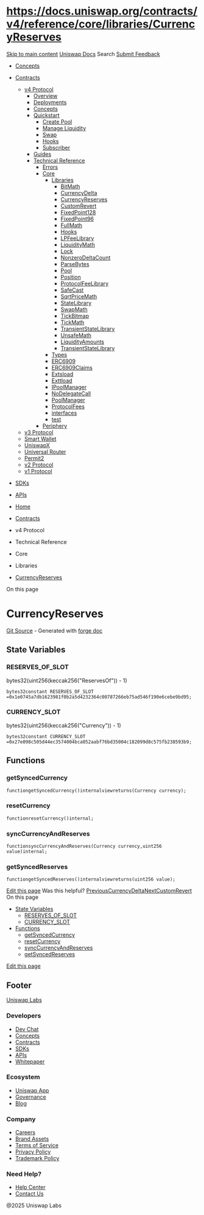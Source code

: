 # https://docs.uniswap.org/contracts/v4/reference/core/libraries/CurrencyReserves

[Skip to main content](https://docs.uniswap.org/contracts/v4/reference/core/libraries/CurrencyReserves#__docusaurus_skipToContent_fallback)
[Uniswap Docs](https://docs.uniswap.org/)
Search
[Submit Feedback](https://docs.google.com/forms/d/e/1FAIpQLSdjSkZam8KiatL9XACRVxCHjDJjaPGbls77PCXDKFn4JwykXg/viewform)
  * [Concepts](https://docs.uniswap.org/concepts/overview)
  * [Contracts](https://docs.uniswap.org/contracts/v4/overview)
    * [v4 Protocol](https://docs.uniswap.org/contracts/v4/overview)
      * [Overview](https://docs.uniswap.org/contracts/v4/overview)
      * [Deployments](https://docs.uniswap.org/contracts/v4/deployments)
      * [Concepts](https://docs.uniswap.org/contracts/v4/concepts/v4-vs-v3)
      * [Quickstart](https://docs.uniswap.org/contracts/v4/quickstart/create-pool)
        * [Create Pool](https://docs.uniswap.org/contracts/v4/quickstart/create-pool)
        * [Manage Liquidity](https://docs.uniswap.org/contracts/v4/quickstart/manage-liquidity/setup-liquidity)
        * [Swap](https://docs.uniswap.org/contracts/v4/quickstart/swap)
        * [Hooks](https://docs.uniswap.org/contracts/v4/quickstart/hooks/setup)
        * [Subscriber](https://docs.uniswap.org/contracts/v4/quickstart/subscriber)
      * [Guides](https://docs.uniswap.org/contracts/v4/guides/hooks/your-first-hook)
      * [Technical Reference](https://docs.uniswap.org/contracts/v4/reference/errors/)
        * [Errors](https://docs.uniswap.org/contracts/v4/reference/errors/)
        * [Core](https://docs.uniswap.org/contracts/v4/reference/core/libraries/BitMath)
          * [Libraries](https://docs.uniswap.org/contracts/v4/reference/core/libraries/BitMath)
            * [BitMath](https://docs.uniswap.org/contracts/v4/reference/core/libraries/BitMath)
            * [CurrencyDelta](https://docs.uniswap.org/contracts/v4/reference/core/libraries/CurrencyDelta)
            * [CurrencyReserves](https://docs.uniswap.org/contracts/v4/reference/core/libraries/CurrencyReserves)
            * [CustomRevert](https://docs.uniswap.org/contracts/v4/reference/core/libraries/CustomRevert)
            * [FixedPoint128](https://docs.uniswap.org/contracts/v4/reference/core/libraries/FixedPoint128)
            * [FixedPoint96](https://docs.uniswap.org/contracts/v4/reference/core/libraries/FixedPoint96)
            * [FullMath](https://docs.uniswap.org/contracts/v4/reference/core/libraries/FullMath)
            * [Hooks](https://docs.uniswap.org/contracts/v4/reference/core/libraries/Hooks)
            * [LPFeeLibrary](https://docs.uniswap.org/contracts/v4/reference/core/libraries/LPFeeLibrary)
            * [LiquidityMath](https://docs.uniswap.org/contracts/v4/reference/core/libraries/LiquidityMath)
            * [Lock](https://docs.uniswap.org/contracts/v4/reference/core/libraries/Lock)
            * [NonzeroDeltaCount](https://docs.uniswap.org/contracts/v4/reference/core/libraries/NonzeroDeltaCount)
            * [ParseBytes](https://docs.uniswap.org/contracts/v4/reference/core/libraries/ParseBytes)
            * [Pool](https://docs.uniswap.org/contracts/v4/reference/core/libraries/Pool)
            * [Position](https://docs.uniswap.org/contracts/v4/reference/core/libraries/Position)
            * [ProtocolFeeLibrary](https://docs.uniswap.org/contracts/v4/reference/core/libraries/ProtocolFeeLibrary)
            * [SafeCast](https://docs.uniswap.org/contracts/v4/reference/core/libraries/SafeCast)
            * [SqrtPriceMath](https://docs.uniswap.org/contracts/v4/reference/core/libraries/SqrtPriceMath)
            * [StateLibrary](https://docs.uniswap.org/contracts/v4/reference/core/libraries/StateLibrary)
            * [SwapMath](https://docs.uniswap.org/contracts/v4/reference/core/libraries/SwapMath)
            * [TickBitmap](https://docs.uniswap.org/contracts/v4/reference/core/libraries/TickBitmap)
            * [TickMath](https://docs.uniswap.org/contracts/v4/reference/core/libraries/TickMath)
            * [TransientStateLibrary](https://docs.uniswap.org/contracts/v4/reference/core/libraries/TransientStateLibrary)
            * [UnsafeMath](https://docs.uniswap.org/contracts/v4/reference/core/libraries/UnsafeMath)
            * [LiquidityAmounts](https://docs.uniswap.org/contracts/v4/reference/core/libraries/liquidity-amounts)
            * [TransientStateLibrary](https://docs.uniswap.org/contracts/v4/reference/core/libraries/transient-state-library)
          * [Types](https://docs.uniswap.org/contracts/v4/reference/core/types/BalanceDelta)
          * [ERC6909](https://docs.uniswap.org/contracts/v4/reference/core/ERC6909)
          * [ERC6909Claims](https://docs.uniswap.org/contracts/v4/reference/core/ERC6909Claims)
          * [Extsload](https://docs.uniswap.org/contracts/v4/reference/core/Extsload)
          * [Exttload](https://docs.uniswap.org/contracts/v4/reference/core/Exttload)
          * [IPoolManager](https://docs.uniswap.org/contracts/v4/reference/core/IPoolManager)
          * [NoDelegateCall](https://docs.uniswap.org/contracts/v4/reference/core/NoDelegateCall)
          * [PoolManager](https://docs.uniswap.org/contracts/v4/reference/core/PoolManager)
          * [ProtocolFees](https://docs.uniswap.org/contracts/v4/reference/core/ProtocolFees)
          * [interfaces](https://docs.uniswap.org/contracts/v4/reference/core/interfaces/IERC20Minimal)
          * [test](https://docs.uniswap.org/contracts/v4/reference/core/test/ActionsRouter)
        * [Periphery](https://docs.uniswap.org/contracts/v4/reference/periphery/PositionDescriptor)
    * [v3 Protocol](https://docs.uniswap.org/contracts/v3/overview)
    * [Smart Wallet](https://docs.uniswap.org/contracts/smart-wallet/overview)
    * [UniswapX](https://docs.uniswap.org/contracts/uniswapx/overview)
    * [Universal Router](https://docs.uniswap.org/contracts/universal-router/overview)
    * [Permit2](https://docs.uniswap.org/contracts/permit2/overview)
    * [v2 Protocol](https://docs.uniswap.org/contracts/v2/overview)
    * [v1 Protocol](https://docs.uniswap.org/contracts/v1/overview)
  * [SDKs](https://docs.uniswap.org/sdk/v4/overview)
  * [APIs](https://docs.uniswap.org/api/subgraph/overview)


  * [Home](https://docs.uniswap.org/)
  * [Contracts](https://docs.uniswap.org/contracts/v4/overview)
  * v4 Protocol
  * Technical Reference
  * Core
  * Libraries
  * [CurrencyReserves](https://docs.uniswap.org/contracts/v4/reference/core/libraries/CurrencyReserves)


On this page
# CurrencyReserves
[Git Source](https://github.com/uniswap/v4-core/blob/80311e34080fee64b6fc6c916e9a51a437d0e482/src/libraries/CurrencyReserves.sol) - Generated with [forge doc](https://book.getfoundry.sh/reference/forge/forge-doc)
## State Variables[​](https://docs.uniswap.org/contracts/v4/reference/core/libraries/CurrencyReserves#state-variables "Direct link to State Variables")
### RESERVES_OF_SLOT[​](https://docs.uniswap.org/contracts/v4/reference/core/libraries/CurrencyReserves#reserves_of_slot "Direct link to RESERVES_OF_SLOT")
bytes32(uint256(keccak256("ReservesOf")) - 1)
```
bytes32constant RESERVES_OF_SLOT =0x1e0745a7db1623981f0b2a5d4232364c00787266eb75ad546f190e6cebe9bd95;
```

### CURRENCY_SLOT[​](https://docs.uniswap.org/contracts/v4/reference/core/libraries/CurrencyReserves#currency_slot "Direct link to CURRENCY_SLOT")
bytes32(uint256(keccak256("Currency")) - 1)
```
bytes32constant CURRENCY_SLOT =0x27e098c505d44ec3574004bca052aabf76bd35004c182099d8c575fb238593b9;
```

## Functions[​](https://docs.uniswap.org/contracts/v4/reference/core/libraries/CurrencyReserves#functions "Direct link to Functions")
### getSyncedCurrency[​](https://docs.uniswap.org/contracts/v4/reference/core/libraries/CurrencyReserves#getsyncedcurrency "Direct link to getSyncedCurrency")
```
functiongetSyncedCurrency()internalviewreturns(Currency currency);
```

### resetCurrency[​](https://docs.uniswap.org/contracts/v4/reference/core/libraries/CurrencyReserves#resetcurrency "Direct link to resetCurrency")
```
functionresetCurrency()internal;
```

### syncCurrencyAndReserves[​](https://docs.uniswap.org/contracts/v4/reference/core/libraries/CurrencyReserves#synccurrencyandreserves "Direct link to syncCurrencyAndReserves")
```
functionsyncCurrencyAndReserves(Currency currency,uint256 value)internal;
```

### getSyncedReserves[​](https://docs.uniswap.org/contracts/v4/reference/core/libraries/CurrencyReserves#getsyncedreserves "Direct link to getSyncedReserves")
```
functiongetSyncedReserves()internalviewreturns(uint256 value);
```

[Edit this page](https://github.com/uniswap/uniswap-docs/tree/main/docs/contracts/v4/reference/core/libraries/CurrencyReserves.md)
Was this helpful?
[PreviousCurrencyDelta](https://docs.uniswap.org/contracts/v4/reference/core/libraries/CurrencyDelta)[NextCustomRevert](https://docs.uniswap.org/contracts/v4/reference/core/libraries/CustomRevert)
On this page
  * [State Variables](https://docs.uniswap.org/contracts/v4/reference/core/libraries/CurrencyReserves#state-variables)
    * [RESERVES_OF_SLOT](https://docs.uniswap.org/contracts/v4/reference/core/libraries/CurrencyReserves#reserves_of_slot)
    * [CURRENCY_SLOT](https://docs.uniswap.org/contracts/v4/reference/core/libraries/CurrencyReserves#currency_slot)
  * [Functions](https://docs.uniswap.org/contracts/v4/reference/core/libraries/CurrencyReserves#functions)
    * [getSyncedCurrency](https://docs.uniswap.org/contracts/v4/reference/core/libraries/CurrencyReserves#getsyncedcurrency)
    * [resetCurrency](https://docs.uniswap.org/contracts/v4/reference/core/libraries/CurrencyReserves#resetcurrency)
    * [syncCurrencyAndReserves](https://docs.uniswap.org/contracts/v4/reference/core/libraries/CurrencyReserves#synccurrencyandreserves)
    * [getSyncedReserves](https://docs.uniswap.org/contracts/v4/reference/core/libraries/CurrencyReserves#getsyncedreserves)


[Edit this page](https://github.com/uniswap/uniswap-docs/tree/main/docs/contracts/v4/reference/core/libraries/CurrencyReserves.md)
## Footer
[Uniswap Labs](https://docs.uniswap.org/)
### Developers
  * [Dev Chat](https://discord.com/invite/uniswap)
  * [Concepts](https://docs.uniswap.org/concepts/overview)
  * [Contracts](https://docs.uniswap.org/contracts/v4/overview)
  * [SDKs](https://docs.uniswap.org/sdk/v4/overview)
  * [APIs](https://docs.uniswap.org/api/subgraph/overview)
  * [Whitepaper](https://app.uniswap.org/whitepaper-v4.pdf)


### Ecosystem
  * [Uniswap App](https://app.uniswap.org/)
  * [Governance](https://www.uniswapfoundation.org/governance)
  * [Blog](https://blog.uniswap.org/)


### Company
  * [Careers](https://boards.greenhouse.io/uniswaplabs)
  * [Brand Assets](https://github.com/Uniswap/brand-assets/raw/main/Uniswap%20Brand%20Assets.zip)
  * [Terms of Service](https://support.uniswap.org/hc/en-us/articles/30935100859661-Uniswap-Labs-Terms-of-Service)
  * [Privacy Policy](https://support.uniswap.org/hc/en-us/articles/30934457771405-Uniswap-Labs-Privacy-Policy)
  * [Trademark Policy](https://support.uniswap.org/hc/en-us/articles/30934762216973-Uniswap-Labs-Trademark-Guidelines)


### Need Help?
  * [Help Center](https://support.uniswap.org/)
  * [Contact Us](https://support.uniswap.org/hc/en-us/requests/new)


@2025 Uniswap Labs
[](https://github.com/uniswap/uniswap-docs)[](https://twitter.com/Uniswap)[](https://discord.com/invite/uniswap)
